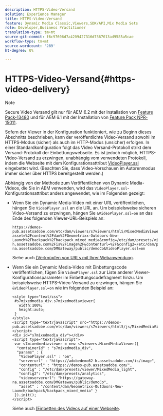 ```yaml
---
description: HTTPS-Video-Versand
solution: Experience Manager
title: HTTPS-Video-Versand
feature: Dynamic Media Classic,Viewers,SDK/API,Mix Media Sets
role: Developer,Business Practitioner
translation-type: tm+mt
source-git-commit: f6c97606d7a4209427316d7367013ad9585a5cae
workflow-type: tm+mt
source-wordcount: '289'
ht-degree: 0%

---
```



# HTTPS-Video-Versand{#https-video-delivery}

>[!NOTE]
>
>Secure Video Versand gilt nur für AEM 6.2 mit der Installation von [Feature Pack-13480](https://www.adobeaemcloud.com/content/marketplace/marketplaceProxy.html?packagePath=/content/companies/public/adobe/packages/cq620/featurepack/cq-6.2.0-featurepack-13480) und für AEM 6.1 mit der Installation von [Feature Pack NPR-15011](https://www.adobeaemcloud.com/content/marketplace/marketplaceProxy.html?packagePath=/content/companies/public/adobe/packages/cq610/featurepack/cq-6.1.0-featurepack-15011).

Sofern der Viewer in der Konfiguration funktioniert, wie zu Beginn dieses Abschnitts beschrieben, kann der veröffentlichte Video-Versand sowohl im HTTPS-Modus (sicher) als auch im HTTP-Modus (unsicher) erfolgen. In einer Standardkonfiguration folgt das Video Versand-Protokoll strikt dem Versand-Protokoll der Einbettungswebseite. Es ist jedoch möglich, HTTPS-Video-Versand zu erzwingen, unabhängig vom verwendeten Protokoll, indem die Webseite mit dem Konfigurationsattribut [VideoPlayer.ssl](../../c-html5-s7-aem-asset-viewers/c-html5-mixedmedia-viewer-about/r-html5-mixedmedia-viewer-config-attrib/r-html5-mixedmedia-viewer-config-attrib-videoplayer-ssl.md#reference-df0a29aa8a584cebaaa1c7bb6fab362e) eingebettet wird. (Beachten Sie, dass Video-Vorschauen im Autorenmodus immer sicher über HTTPS bereitgestellt werden.)

Abhängig von der Methode zum Veröffentlichen von Dynamic Media-Videos, die Sie in AEM verwenden, wird das `VideoPlayer.ssl`-Konfigurationsattribut anders angewendet, wie im Folgenden gezeigt:

* Wenn Sie ein Dynamic Media-Video mit einer URL veröffentlichen, hängen Sie `VideoPlayer.ssl` an die URL an. Um beispielsweise sicheren Video-Versand zu erzwingen, hängen Sie `&VideoPlayer.ssl=on` an das Ende des folgenden Viewer-URL-Beispiels an:

   ```
   https://demos-pub.assetsadobe.com/etc/dam/viewers/s7viewers/html5/MixedMediaViewer.html?asset=%2Fcontent%2Fdam%2FGeometrixx-Outdoors-New-Launch%2Fbackpack%2Fbackpack_mixed_media&config=/etc/dam/presets/viewer/MixedMedia_light&serverUrl=https%3A%2F%2Fadobedemo62-h.assetsadobe.com%2Fis%2Fimage%2F&contenturl=%2F&config2=/etc/dam/presets/analytics&videoserverurl=https://gateway-na.assetsadobe.com/DMGateway/public/demoCo&VideoPlayer.ssl=on
   ```

   Siehe auch [(Verknüpfen von URLs mit Ihrer Webanwendung](https://experienceleague.adobe.com/docs/experience-manager-65/assets/dynamic/linking-urls-to-yourwebapplication.html?lang=en#dynamic).

* Wenn Sie ein Dynamic Media-Video mit Einbettungscode veröffentlichen, fügen Sie `VideoPlayer.ssl` zur Liste anderer Viewer-Konfigurationsparameter im Einbettungscodefragment hinzu. Um beispielsweise HTTPS-Video-Versand zu erzwingen, hängen Sie `&VideoPlayer.ssl=on` wie im folgenden Beispiel an:

   ```
   <style type="text/css"> 
    #s7mixedmedia_div.s7mixedmediaviewer{ 
      width:100%;  
      height:auto; 
    } 
   </style> 
   <script type="text/javascript" src="https://demos-pub.assetsadobe.com/etc/dam/viewers/s7viewers/html5/js/MixedMediaViewer.js"></script> 
   <div id="s7mixedmedia_div"></div> 
   <script type="text/javascript"> 
    var s7mixedmediaviewer = new s7viewers.MixedMediaViewer({ 
     "containerId" : "s7mixedmedia_div", 
     "params" : {  
      "VideoPlayer.ssl" : "on", 
      "serverurl" : "https://adobedemo62-h.assetsadobe.com/is/image", 
      "contenturl" : "https://demos-pub.assetsadobe.com/",  
      "config" : "/etc/dam/presets/viewer/MixedMedia_light", 
      "config2": "/etc/dam/presets/analytics", 
      "videoserverurl": "https://gateway-na.assetsadobe.com/DMGateway/public/demoCo", 
      "asset" : "/content/dam/Geometrixx-Outdoors-New-Launch/backpack/backpack_mixed_media" } 
    }).init(); 
   </script>
   ```

   Siehe auch [(Einbetten des Videos auf einer Webseite](https://experienceleague.adobe.com/docs/experience-manager-65/assets/dynamic/linking-urls-to-yourwebapplication.html#dynamic).

